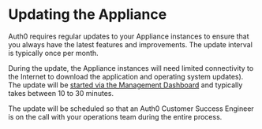# Updating the Appliance

Auth0 requires regular updates to your Appliance instances to ensure that you always have the latest features and improvements. The update interval is typically once per month.

During the update, the Appliance instances will need limited connectivity to the Internet to download the application and operating system updates). The update will be [started via the Management Dashboard](/appliance/dashboard/updates) and typically takes between 10 to 30 minutes.

The update will be scheduled so that an Auth0 Customer Success Engineer is on the call with your operations team during the entire process.
